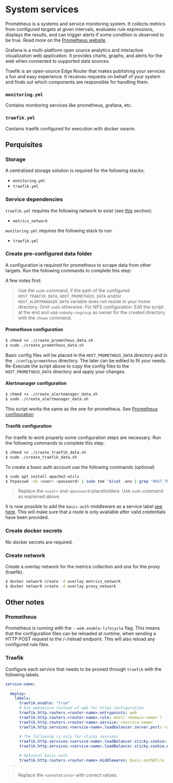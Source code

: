 # System services

Prometheus is a systems and service monitoring system. It collects metrics from configured targets at given intervals, evaluates rule expressions, displays the results, and can trigger alerts if some condition is observed to be true. Read more on the [Prometheus website](https://prometheus.io/).

Grafana is a multi-platform open source analytics and interactive visualization web application. It provides charts, graphs, and alerts for the web when connected to supported data sources.

Traefik is an open-source Edge Router that makes publishing your services a fun and easy experience. It receives requests on behalf of your system and finds out which components are responsible for handling them.

### `monitoring.yml`
Contains monitoring services like prometheus, grafana, etc.

### `traefik.yml`
Contains traefik configured for execution with docker swarm.

## Perquisites
### Storage
A centralized storage solution is required for the following stacks:
- `monitoring.yml`
- `traefik.yml`

### Service dependencies
`traefik.yml` requires the following network to exist (see [this](#create-network) section):
- `metrics_network`

`monitoring.yml` requires the following stack to run:
- `traefik.yml`

### Create pre-configured data folder
A configuration is required for prometheus to scrape data from other targets. Run the following commands to complete this step:

A few notes first:
> Use the `sudo` command, if the path of the configured `HOST_TRAEFIK_DATA`, `HOST_PROMETHEUS_DATA` and/or `HOST_ALERTMANAGER_DATA` variable does not reside in your home directory. Omit `sudo` otherwise.
> For NFS configuration: Edit the script at the end and use `nobody:nogroup` as owner for the created directory with the `chown` command.

#### Prometheus configuration
```sh
$ chmod +x ./create_prometheus_data.sh
$ sudo ./create_prometheus_data.sh
```

Basic config files will be placed in the `HOST_PROMETHEUS_DATA` directory and in the `./config/prometheus` directory. The later can be edited to fit your needs. Re-Execute the script above to copy the config files to the `HOST_PROMETHEUS_DATA` directory and apply your changes.

#### Alertmanager configuration
```sh
$ chmod +x ./create_alertmanager_data.sh
$ sudo ./create_alertmanager_data.sh
```
This script works the same as the one for prometheus. See [Prometheus configuration](#prometheus-configuration)

#### Traefik configuration
For traefik to work properly some configuration steps are necessary. Run the following commands to complete this step:

```sh
$ chmod +x ./create_traefik_data.sh
$ sudo ./create_traefik_data.sh
```

To create a basic auth account use the following commands (optional)

```sh
$ sudo apt install apache2-utils
$ htpasswd -nb <user> <password> | sudo tee "$(cat .env | grep "HOST_TRAEFIK_PATH" | cut -d'=' -f2)/users.txt"
```
> Replace the `<user>` and `<password>`placeholders.
> Use `sudo` command as explained above.

It is now possible to add the `basic-auth` middleware as a service label [see here](#traefik). This will make sure that a route is only available after valid credentials have been provided.

### Create docker secrets
No docker secrets are required.

### Create network
Create a overlay network for the metrics collection and one for the proxy (traefik).

```sh
$ docker network create -d overlay metrics_network
$ docker network create -d overlay proxy_network
```

## Other notes
### Prometheus
Prometheus is running with the `--web.enable-lifecycle` flag. This means that the configuration files can be reloaded at runtime,
when sending a HTTP POST request to the /-/reload endpoint. This will also reload any configured rule files.

### Traefik
Configure each service that needs to be proxied through `traefik` with the following labels.

```yml
service-name:
  ...
  deploy:
    labels:
      traefik.enable: "true"
      # Use websecure instead of web for https configuration
      traefik.http.routers.<router-name>.entrypoints: web
      traefik.http.routers.<router-name>.rule: Host(`<domain-name>`)
      traefik.http.routers.<router-name>.service: <service-name>
      traefik.http.services.<service-name>.loadbalancer.server.port: <service-port>
      
      # The following is only for sticky sessions
      traefik.http.services.<service-name>.loadBalancer.sticky.cookie: "true"
      traefik.http.services.<service-name>.loadBalancer.sticky.cookie.name: "<random-string>"

      # Optional basic auth 
      traefik.http.routers.<router-name>.middlewares: basic-auth@file
  ...
```
> Replace the `<annotations>` with correct values.
